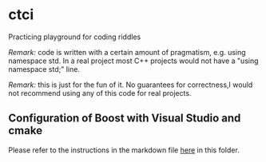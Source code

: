 # ctci
Practicing playground for coding riddles

_Remark:_ code is written with a certain amount of pragmatism, e.g. using namespace std. In a real 
project most C++ projects would not have a "using namespace std;" line.

_Remark:_ this is just for the fun of it. No guarantees for correctness,I would not recommend using
any of this code for real projects.

## Configuration of Boost with Visual Studio and cmake

Please refer to the instructions in the markdown file [here](https://github.com/chkhm/ctci/blob/main/VisualStudio_Boost_Integration.md 'VisualStudio_Boost_Integration.md') in this folder.
